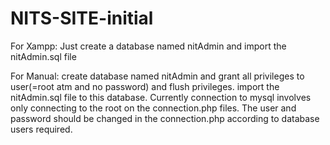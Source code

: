 # NITS-SITE-initial
For Xampp:
Just create a database named nitAdmin and import the nitAdmin.sql file

For Manual:
create database named nitAdmin and grant all privileges to user(=root atm and no password) and flush privileges. import the nitAdmin.sql file to this database.
Currently connection to mysql involves only connecting to the root on the connection.php files. The user and password should be changed in the connection.php according to database users required.
